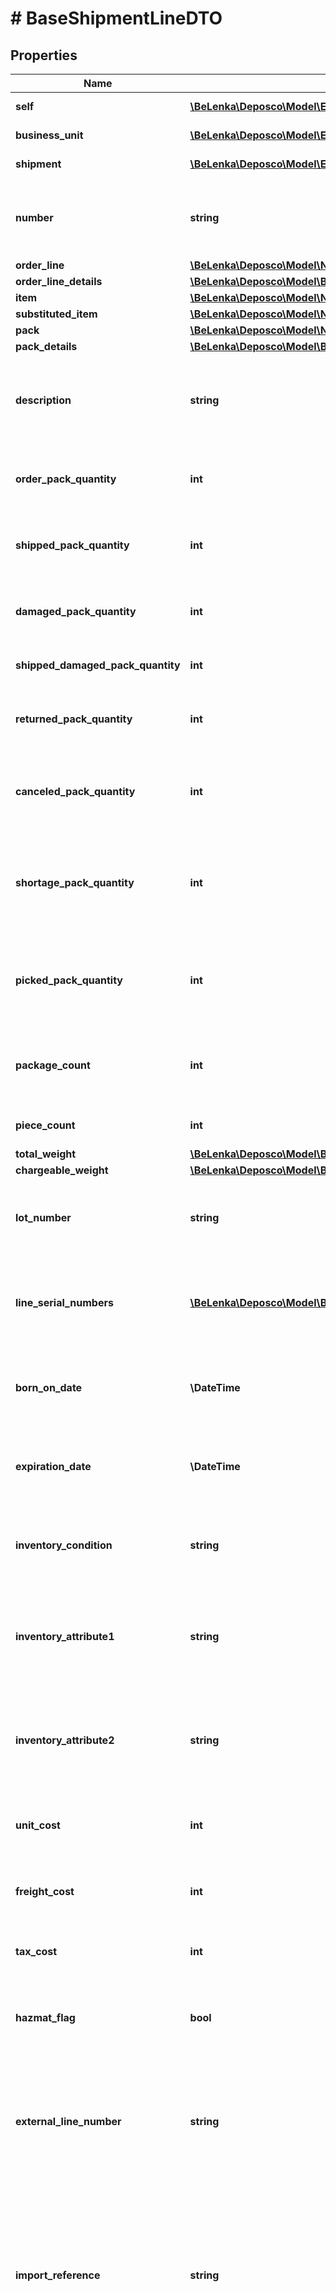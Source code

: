 # # BaseShipmentLineDTO

## Properties

Name | Type | Description | Notes
------------ | ------------- | ------------- | -------------
**self** | [**\BeLenka\Deposco\Model\EntityRef**](EntityRef.md) |  | [optional] [readonly]
**business_unit** | [**\BeLenka\Deposco\Model\EntityRef**](EntityRef.md) |  | [optional] [readonly]
**shipment** | [**\BeLenka\Deposco\Model\EntityRef**](EntityRef.md) |  | [optional] [readonly]
**number** | **string** | Unique identification number for the shipment line. |
**order_line** | [**\BeLenka\Deposco\Model\NullableEntityRef**](NullableEntityRef.md) |  | [optional]
**order_line_details** | [**\BeLenka\Deposco\Model\BaseShipmentLineDTOOrderLineDetails**](BaseShipmentLineDTOOrderLineDetails.md) |  | [optional]
**item** | [**\BeLenka\Deposco\Model\NullableEntityRef**](NullableEntityRef.md) |  | [optional]
**substituted_item** | [**\BeLenka\Deposco\Model\NullableEntityRef**](NullableEntityRef.md) |  | [optional]
**pack** | [**\BeLenka\Deposco\Model\NullableEntityRef**](NullableEntityRef.md) |  | [optional]
**pack_details** | [**\BeLenka\Deposco\Model\BaseShipmentLineDTOPackDetails**](BaseShipmentLineDTOPackDetails.md) |  | [optional]
**description** | **string** | Text that provides additional information about the shipment line. | [optional]
**order_pack_quantity** | **int** | Quantity of the item/pack that was ordered. | [optional]
**shipped_pack_quantity** | **int** | Quantity of the item/pack that was shipped. | [optional]
**damaged_pack_quantity** | **int** | Quantity of the item/pack that was damaged. | [optional]
**shipped_damaged_pack_quantity** | **int** | General shipment attribute. | [optional]
**returned_pack_quantity** | **int** | Quantity of the item/pack that was returned. | [optional]
**canceled_pack_quantity** | **int** | Quantity of the item/pack on the order line that was canceled. | [optional]
**shortage_pack_quantity** | **int** | Quantity of the item/pack that is _not_ being shipped for the order line. | [optional]
**picked_pack_quantity** | **int** | Quantity of the item/pack that has been picked to fulfill the order line. | [optional]
**package_count** | **int** | Count of the number of packages for the shipment line. | [optional]
**piece_count** | **int** | General shipment attribute. | [optional]
**total_weight** | [**\BeLenka\Deposco\Model\BaseShipmentLineDTOTotalWeight**](BaseShipmentLineDTOTotalWeight.md) |  | [optional]
**chargeable_weight** | [**\BeLenka\Deposco\Model\BaseShipmentLineDTOChargeableWeight**](BaseShipmentLineDTOChargeableWeight.md) |  | [optional]
**lot_number** | **string** | Lot number of the stock for the item on the shipment line. | [optional]
**line_serial_numbers** | [**\BeLenka\Deposco\Model\BaseShipmentLineDTOLineSerialNumbersInner[]**](BaseShipmentLineDTOLineSerialNumbersInner.md) | Array of serial numbers for the stock on the shipment line. | [optional]
**born_on_date** | **\DateTime** | Born On date of the stock for the item on the shipment line. | [optional]
**expiration_date** | **\DateTime** | Expiration date of the stock for the item on the shipment line. | [optional]
**inventory_condition** | **string** | Condition of the inventory on the shipment line. | [optional]
**inventory_attribute1** | **string** | Additional field for inventory attributes for the stock on the shipment line. | [optional]
**inventory_attribute2** | **string** | Additional field for inventory attributes for the stock on the shipment line. | [optional]
**unit_cost** | **int** | Unit cost for the item on the shipment line. | [optional]
**freight_cost** | **int** | Cost to ship the item on the shipment line. | [optional]
**tax_cost** | **int** | Tax cost for the shipment line. | [optional]
**hazmat_flag** | **bool** | Whether the item on the shipment line includes hazardous materials. | [optional]
**external_line_number** | **string** | Reference number for the associated order line in an external system where the order was created. | [optional]
**import_reference** | **string** | Reference number for the order line that is associated with the shipment line when the order was imported from an external system. | [optional]
**export_reference** | **string** | Reference number for the associated order line that is associated with the shipment line when the order was exported from Deposco to an external system. | [optional]
**invoiced** | **bool** | General shipment attribute. | [optional]
**created_date** | **\DateTime** | Date and time that the shipment line was created. | [optional] [readonly]
**updated_date** | **\DateTime** | Date and time that the shipment line was last updated. | [optional] [readonly]
**created_by** | [**\BeLenka\Deposco\Model\EntityRef**](EntityRef.md) |  | [optional] [readonly]
**updated_by** | [**\BeLenka\Deposco\Model\EntityRef**](EntityRef.md) |  | [optional] [readonly]

[[Back to Model list]](../../README.md#models) [[Back to API list]](../../README.md#endpoints) [[Back to README]](../../README.md)
